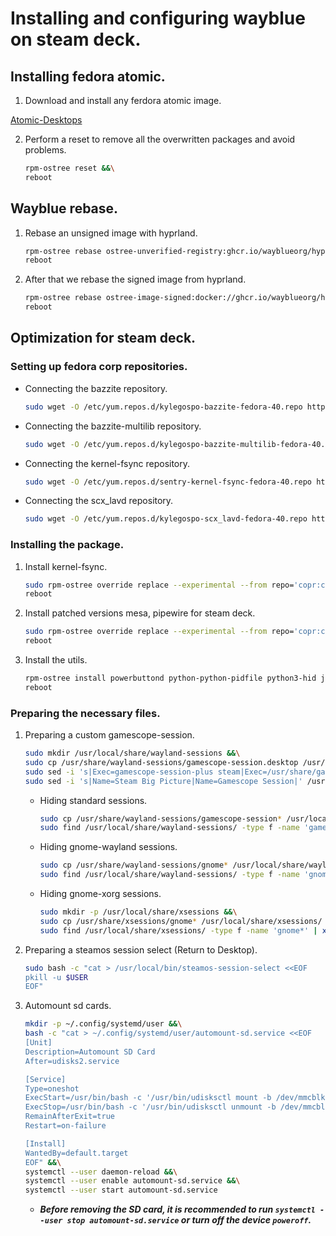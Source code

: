 # Installing and configuring wayblue on steam deck.

## Installing fedora atomic.

1. Download and install any ferdora atomic image.

[Atomic-Desktops](https://fedoraproject.org/atomic-desktops/)

2. Perform a reset to remove all the overwritten packages and avoid problems.
    ```bash
    rpm-ostree reset &&\
    reboot
    ```

## Wayblue rebase.

1. Rebase an unsigned image with hyprland.
    ```bash
    rpm-ostree rebase ostree-unverified-registry:ghcr.io/wayblueorg/hyprland:latest &&\
    reboot
    ```

2. After that we rebase the signed image from hyprland.
    ```bash
    rpm-ostree rebase ostree-image-signed:docker://ghcr.io/wayblueorg/hyprland:latest &&\
    reboot
    ```

## Optimization for steam deck.

### Setting up fedora corp repositories.

- Connecting the bazzite repository.
    ```bash
    sudo wget -O /etc/yum.repos.d/kylegospo-bazzite-fedora-40.repo https://copr.fedorainfracloud.org/coprs/kylegospo/bazzite/repo/fedora-40/kylegospo-bazzite-fedora-40.repo
    ```

- Connecting the bazzite-multilib repository.
    ```bash
    sudo wget -O /etc/yum.repos.d/kylegospo-bazzite-multilib-fedora-40.repo https://copr.fedorainfracloud.org/coprs/kylegospo/bazzite-multilib/repo/fedora-40/kylegospo-bazzite-multilib-fedora-40.repo?arch=x86_64
    ```

- Connecting the kernel-fsync repository.
    ```bash
    sudo wget -O /etc/yum.repos.d/sentry-kernel-fsync-fedora-40.repo https://copr.fedorainfracloud.org/coprs/sentry/kernel-fsync/repo/fedora-40/sentry-kernel-fsync-fedora-40.repo
    ```

- Connecting the scx_lavd repository.
    ```bash
    sudo wget -O /etc/yum.repos.d/kylegospo-scx_lavd-fedora-40.repo https://copr.fedorainfracloud.org/coprs/kylegospo/scx_lavd/repo/fedora-40/kylegospo-scx_lavd-fedora-40.repo
    ```

### Installing the package.

1. Install kernel-fsync.
    ```bash
    sudo rpm-ostree override replace --experimental --from repo='copr:copr.fedorainfracloud.org:sentry:kernel-fsync' kernel kernel-core kernel-modules kernel-modules-core kernel-modules-extra &&\
    reboot
    ```

2. Install patched versions mesa, pipewire for steam deck.
    ```bash
    sudo rpm-ostree override replace --experimental --from repo='copr:copr.fedorainfracloud.org:kylegospo:bazzite-multilib' mesa-filesystem mesa-libglapi mesa-dri-drivers mesa-libgbm mesa-libEGL mesa-vulkan-drivers mesa-libGL xorg-x11-server-Xwayland pipewire pipewire-alsa pipewire-gstreamer pipewire-jack-audio-connection-kit pipewire-jack-audio-connection-kit-libs pipewire-libs pipewire-pulseaudio pipewire-utils &&\
    reboot
    ```

3. Install the utils.
    ```bash
    rpm-ostree install powerbuttond python-python-pidfile python3-hid jupiter-fan-control jupiter-hw-support-btrfs ryzenadj scx_lavd steam lutris gamescope gamescope-shaders gamescope-session-plus gamescope-session-steam mesa-va-drivers-freeworld.i686 mesa-vdpau-drivers-freeworld.i686 mangohud vpower wlogout hyprpaper &&\
    reboot
    ```

### Preparing the necessary files.

1. Preparing a custom gamescope-session.
    ```bash
    sudo mkdir /usr/local/share/wayland-sessions &&\
    sudo cp /usr/share/wayland-sessions/gamescope-session.desktop /usr/local/share/wayland-sessions/gamescope-session-custom.desktop &&\
    sudo sed -i 's|Exec=gamescope-session-plus steam|Exec=/usr/share/gamescope-session-plus/gamescope-session-plus steam|' /usr/local/share/wayland-sessions/gamescope-session-custom.desktop &&\
    sudo sed -i 's|Name=Steam Big Picture|Name=Gamescope Session|' /usr/local/share/wayland-sessions/gamescope-session-custom.desktop
    ```
    - Hiding standard sessions.
        ```bash
        sudo cp /usr/share/wayland-sessions/gamescope-session* /usr/local/share/wayland-sessions/ &&\
        sudo find /usr/local/share/wayland-sessions/ -type f -name 'gamescope-session*' | grep -v 'gamescope-session-custom.desktop' | xargs -I {} sudo sed -i '/^\[Desktop Entry\]/a Hidden=true' {}
        ```
    - Hiding gnome-wayland sessions.
        ```bash
        sudo cp /usr/share/wayland-sessions/gnome* /usr/local/share/wayland-sessions/ &&\
        sudo find /usr/local/share/wayland-sessions/ -type f -name 'gnome*' | xargs -I {} sudo sed -i '/^\[Desktop Entry\]/a Hidden=true' {}
        ```
    - Hiding gnome-xorg sessions.
        ```bash
        sudo mkdir -p /usr/local/share/xsessions &&\
        sudo cp /usr/share/xsessions/gnome* /usr/local/share/xsessions/ &&\
        sudo find /usr/local/share/xsessions/ -type f -name 'gnome*' | xargs -I {} sudo sed -i '/^\[Desktop Entry\]/a Hidden=true' {}
        ```

2. Preparing a steamos session select (Return to Desktop).
    ```bash
    sudo bash -c "cat > /usr/local/bin/steamos-session-select <<EOF
    pkill -u $USER
    EOF"
    ```

3. Automount sd cards.
    ```bash
    mkdir -p ~/.config/systemd/user &&\
    bash -c "cat > ~/.config/systemd/user/automount-sd.service <<EOF
    [Unit]
    Description=Automount SD Card
    After=udisks2.service

    [Service]
    Type=oneshot
    ExecStart=/usr/bin/bash -c '/usr/bin/udisksctl mount -b /dev/mmcblk0p1'
    ExecStop=/usr/bin/bash -c '/usr/bin/udisksctl unmount -b /dev/mmcblk0p1'
    RemainAfterExit=true
    Restart=on-failure

    [Install]
    WantedBy=default.target
    EOF" &&\
    systemctl --user daemon-reload &&\
    systemctl --user enable automount-sd.service &&\
    systemctl --user start automount-sd.service 
    ```
    - ***Before removing the SD card, it is recommended to run `systemctl --user stop automount-sd.service` or turn off the device `poweroff`.***

